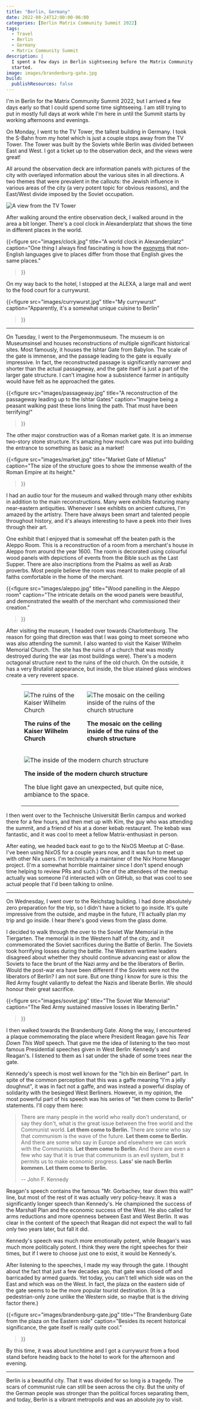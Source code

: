 ```yaml
---
title: "Berlin, Germany"
date: 2022-08-24T12:00:00-06:00
categories: [Berlin Matrix Community Summit 2022]
tags:
  - Travel
  - Berlin
  - Germany
  - Matrix Community Summit
description: |
  I spent a few days in Berlin sightseeing before the Matrix Community Summit
  started.
image: images/brandenburg-gate.jpg
build:
  publishResources: false
---
```


I'm in Berlin for the Matrix Community Summit 2022, but I arrived a few days
early so that I could spend some time sightseeing. I am still trying to put in
mostly full days at work while I'm here in until the Summit starts by working
afternoons and evenings.

On Monday, I went to the TV Tower, the tallest building in Germany. I took the
S-Bahn from my hotel which is just a couple stops away from the TV Tower. The
Tower was built by the Soviets while Berlin was divided between East and West. I
got a ticket up to the observation deck, and the views were great!

All around the observation deck are information panels with pictures of the city
with overlayed information about the various sites in all directions. A two
themes that were prevalent in the callouts: the Jewish influence in various
areas of the city (a very potent topic for obvious reasons), and the East/West
divide imposed by the Soviet occupation.

![A view from the TV Tower](images/tv-tower.jpg)

After walking around the entire observation deck, I walked around in the area a
bit longer. There's a cool clock in Alexanderplatz that shows the time in
different places in the world.

{{<figure
  src="images/clock.jpg"
  title="A world clock in Alexanderplatz"
  caption="One thing I always find fascinating is how the [exonyms](https://www.dictionary.com/browse/exonym) that non-English languages give to places differ from those that English gives the same places."
>}}

On my way back to the hotel, I stopped at the ALEXA, a large mall and went to
the food court for a currywurst.

{{<figure
  src="images/currywurst.jpg"
  title="My currywurst"
  caption="Apparently, it's a somewhat unique cuisine to Berlin"
>}}

---

On Tuesday, I went to the Pergemonmuseum. The museum is on Museumsinsel and
houses reconstructions of multiple significant historical sites. Most famously,
it houses the Ishtar Gate from Babylon. The scale of the gate is immense, and
the passage leading to the gate is equally impressive. In fact, the
reconstructed passage is significantly narrower and shorter than the actual
passageway, and the gate itself is just a part of the larger gate structure. I
can't imagine how a subsistence farmer in antiquity would have felt as he
approached the gates.

{{<figure
  src="images/passageway.jpg"
  title="A reconstruction of the passageway leading up to the Ishtar Gates"
  caption="Imagine being a peasant walking past these lions lining the path. That must have been terrifying!"
>}}

The other major construction was of a Roman market gate. It is an immense
two-story stone structure. It's amazing how much care was put into building the
entrance to something as basic as a market!

{{<figure
  src="images/market.jpg"
  title="Market Gate of Miletus"
  caption="The size of the structure goes to show the immense wealth of the Roman Empire at its height."
>}}

I had an audio tour for the museum and walked through many other exhibits in
addition to the main reconstructions. Many were exhibits featuring many
near-eastern antiquities. Whenever I see exhibits on ancient cultures, I'm
amazed by the artistry. There have always been smart and talented people
throughout history, and it's always interesting to have a peek into their lives
through their art.

One exhibit that I enjoyed that is somewhat off the beaten path is the Aleppo
Room. This is a reconstruction of a room from a merchant's house in Aleppo from
around the year 1600. The room is decorated using colourful wood panels with
depictions of events from the Bible such as the Last Supper. There are also
inscriptions from the Psalms as well as Arab proverbs. Most people believe the
room was meant to make people of all faiths comfortable in the home of the
merchant.

{{<figure
  src="images/aleppo.jpg"
  title="Wood panelling in the Aleppo room"
  caption="The intricate details on the wood panels were beautiful, and demonstrated the wealth of the merchant who commissioned their creation."
>}}

After visiting the museum, I headed over towards Charlottenburg. The reason for
going that direction was that I was going to meet someone who was also attending
the summit. I also wanted to visit the Kaiser Wilhelm Memorial Church. The site
has the ruins of a church that was mostly destroyed during the war (as most
buildings were). There's a modern octagonal structure next to the ruins of the
old church. On the outside, it has a very Brutalist appearance, but inside, the
blue stained glass windows create a very reverent space.

<figure>
<table class="gallery">
<tr>
<td>

![](images/church-ruins.jpg "The ruins of the Kaiser Wilhelm Church")

**The ruins of the Kaiser Wilhelm Church**

</td>
<td>

![](images/church-mosaic.jpg "The mosaic on the ceiling inside of the ruins of the church structure")

**The mosaic on the ceiling inside of the ruins of the church structure**

</td>
</tr>
<tr>
<td colspan="2">

![](images/church-modern.jpg "The inside of the modern church structure")

**The inside of the modern church structure**

The blue light gave an unexpected, but quite nice, ambiance to the space.

</td>
</tr>
</table>
</figure>

I then went over to the Technische Universität Berlin campus and worked there
for a few hours, and then met up with Kim, the guy who was attending the summit,
and a friend of his at a doner kebab restaurant. The kebab was fantastic, and it
was cool to meet a fellow Matrix-enthusiast in person.

After eating, we headed back east to go to the NixOS Meetup at C-Base. I've been
using NixOS for a couple years now, and it was fun to meet up with other Nix
users. I'm technically a maintainer of the Nix Home Manager project. (I'm a
somewhat horrible maintainer since I don't spend enough time helping to review
PRs and such.) One of the attendees of the meetup actually was someone I'd
interacted with on GitHub, so that was cool to see actual people that I'd been
talking to online.

---

On Wednesday, I went over to the Reichstag building. I had done absolutely zero
preparation for the trip, so I didn't have a ticket to go inside. It's quite
impressive from the outside, and maybe in the future, I'll actually plan my trip
and go inside. I hear there's good views from the glass dome.

I decided to walk through the over to the Soviet War Memorial in the Tiergarten.
The memorial is in the Western half of the city, and it commemorated the Soviet
sacrifices during the Battle of Berlin. The Soviets took horrifying losses
during the battle. The Western wartime leaders disagreed about whether they
should continue advancing east or allow the Soviets to face the brunt of the
Nazi army and be the liberators of Berlin. Would the post-war era have been
different if the Soviets were not the liberators of Berlin? I am not sure. But
one thing I know for sure is this: the Red Army fought valiantly to defeat the
Nazis and liberate Berlin. We should honour their great sacrifice.

{{<figure
  src="images/soviet.jpg"
  title="The Soviet War Memorial"
  caption="The Red Army sustained massive losses in liberating Berlin."
>}}

I then walked towards the Brandenburg Gate. Along the way, I encountered a
plaque commemorating the place where President Reagan gave his _Tear Down This
Wall_ speech. That gave me the idea of listening to the two most famous
Presidential speeches given in West Berlin: Kennedy's and Reagan's. I listened
to them as I sat under the shade of some trees near the gate.

Kennedy's speech is most well known for the "Ich bin ein Berliner" part. In
spite of the common perception that this was a gaffe meaning "I'm a jelly
doughnut", it was in fact not a gaffe, and was instead a powerful display of
solidarity with the besieged West Berliners. However, in my opinion, the most
powerful part of his speech was his series of "let them come to Berlin"
statements. I'll copy them here:

> There are many people in the world who really don't understand, or say they
> don't, what is the great issue between the free world and the Communist world.
> **Let them come to Berlin.** There are some who say that communism is the wave
> of the future. **Let them come to Berlin.** And there are some who say in
> Europe and elsewhere we can work with the Communists. **Let them come to
> Berlin.** And there are even a few who say that it is true that communism is
> an evil system, but it permits us to make economic progress. **Lass' sie nach
> Berlin kommen. Let them come to Berlin.**
>
> -- John F. Kennedy

Reagan's speech contains the famous "Mr. Gorbachev, tear down this wall!" line,
but most of the rest of it was actually very policy-heavy. It was a
significantly longer speech than Kennedy's. He championed the success of the
Marshall Plan and the economic success of the West. He also called for arms
reductions and more openness between East and West Berlin. It was clear in the
content of the speech that Reagan did not expect the wall to fall only two years
later, but fall it did.

Kennedy's speech was much more emotionally potent, while Reagan's was much more
politically potent. I think they were the right speeches for their times, but if
I were to choose just one to exist, it would be Kennedy's.

After listening to the speeches, I made my way through the gate. I thought about
the fact that just a few decades ago, that gate was closed off and barricaded by
armed guards. Yet today, you can't tell which side was on the East and which was
on the West. In fact, the plaza on the eastern side of the gate seems to be the
more popular tourist destination. (It is a pedestrian-only zone unlike the
Western side, so maybe that is the driving factor there.)

{{<figure
  src="images/brandenburg-gate.jpg"
  title="The Brandenburg Gate from the plaza on the Eastern side"
  caption="Besides its recent historical significance, the gate itself is really quite cool."
>}}

By this time, it was about lunchtime and I got a currywurst from a food stand
before heading back to the hotel to work for the afternoon and evening.

---

Berlin is a beautiful city. That it was divided for so long is a tragedy. The
scars of communist rule can still be seen across the city. But the unity of the
German people was stronger than the political forces separating them, and today,
Berlin is a vibrant metropolis and was an absolute joy to visit.

